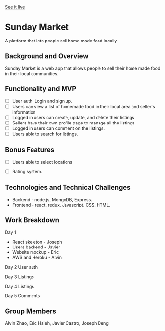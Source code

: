 [See it live](https://sunday-market.herokuapp.com/#/)

# Sunday Market

A platform that lets people sell home made food locally

## Background and Overview
Sunday Market is a web app that allows people to sell their home made food in their local communities. 


## Functionality and MVP
- [ ] User auth. Login and sign up.
- [ ] Users can view a list of homemade food in their local area and seller's information
- [ ] Logged in users can create, update, and delete their listings
- [ ] Sellers have their own profile page to manage all the listings
- [ ] Logged in users can comment on the listings.
- [ ] Users able to search for listings.

## Bonus Features
- [ ] Users able to select locations
- [ ] Rating system. 


## Technologies and Technical Challenges
* Backend - node.js, MongoDB, Express.
* Frontend - react, redux, Javascript, CSS, HTML.

## Work Breakdown
Day 1
* React skeleton - Joseph
* Users backend - Javier
* Website mockup - Eric
* AWS and Heroku - Alvin

Day 2
User auth

Day 3
Listings

Day 4
Listings

Day 5
Comments


## Group Members
Alvin Zhao, Eric Hsieh, Javier Castro, Joseph Deng
